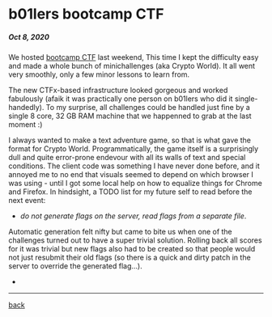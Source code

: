 # b01lers bootcamp CTF

##### Oct 8, 2020


We hosted [bootcamp CTF](https://ctftime.org/event/1089) last weekend, This time I kept the difficulty
easy and made a whole bunch of minichallenges (aka Crypto World). It all went very smoothly, only a few
minor lessons to learn from.

The new CTFx-based infrastructure looked gorgeous and worked fabulously (afaik it was practically one 
person on b01lers who did it single-handedly). To my surprise, all challenges could be handled just 
fine by a single 8 core, 32 GB RAM machine that we happenned to grab at the last moment :)

I always wanted to make a text adventure game, so that is what gave the format for Crypto World. 
Programmatically, the game itself is a surprisingly dull and quite error-prone endevour with all its 
walls of text and special conditions. The client code was something I have never done before, and it 
annoyed me to no end that visuals seemed to depend on which browser I was using - until I got some 
local help on how to equalize things for Chrome and Firefox. In hindsight, a TODO list for my future 
self to read before the next event:

* *do not generate flags on the server, read flags from a separate file*. 

Automatic generation felt
nifty but came to bite us when one of the challenges turned out to have a super trivial solution.
Rolling back all scores for it was trivial but new flags also had to be created so that people would
not just resubmit their old flags (so there is a quick and dirty patch in the server to override the
generated flag...). 


* 



---

[back](/)
